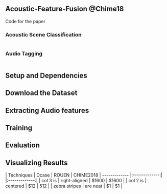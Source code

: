 ## Acoustic-Feature-Fusion @Chime18

Code for the paper

### Acoustic Scene Classification
![]()

### Audio Tagging
![]()

## Setup and Dependencies

## Download the Dataset

## Extracting Audio features

## Training

## Evaluation

## Visualizing Results


| Techniques | Dcase | ROUEN  | CHIME2018
| ------------- |:-------------:| |:-------------:| 
| col 3 is      | right-aligned | $1600 | $1600 |
| col 2 is      | centered      |   $12 |  512  |
| zebra stripes | are neat      |    $1 |  $1   |
